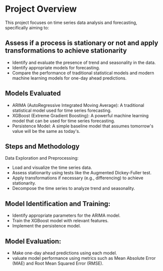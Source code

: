 # Project Overview
This project focuses on time series data analysis and forecasting, specifically aiming to:
## Assess if a process is stationary or not and apply transformations to achieve stationarity
* Identify and evaluate the presence of trend and seasonality in the data.
* Identify appropriate models for forecasting.
* Compare the performance of traditional statistical models and modern machine learning models for one-day ahead predictions.
## Models Evaluated
* ARIMA (AutoRegressive Integrated Moving Average): A traditional statistical model used for time series forecasting.
* XGBoost (Extreme Gradient Boosting): A powerful machine learning model that can be used for time series forecasting.
* Persistence Model: A simple baseline model that assumes tomorrow's value will be the same as today's.
## Steps and Methodology
Data Exploration and Preprocessing:
* Load and visualize the time series data.
* Assess stationarity using tests like the Augmented Dickey-Fuller test.
* Apply transformations if necessary (e.g., differencing) to achieve stationarity.
* Decompose the time series to analyze trend and seasonality.
## Model Identification and Training:
* Identify appropriate parameters for the ARIMA model.
* Train the XGBoost model with relevant features.
* Implement the persistence model.
## Model Evaluation:
* Make one-day ahead predictions using each model.
* valuate model performance using metrics such as Mean Absolute Error (MAE) and Root Mean Squared Error (RMSE).
